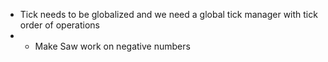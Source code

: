 - Tick needs to be globalized and we need a global tick manager with tick order of operations
- - Make Saw work on negative numbers